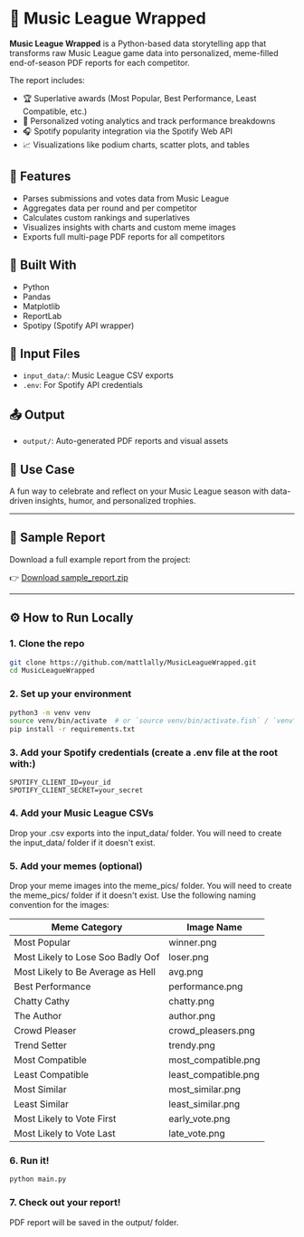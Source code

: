 # 🎵 Music League Wrapped

**Music League Wrapped** is a Python-based data storytelling app that transforms raw Music League game data into personalized, meme-filled end-of-season PDF reports for each competitor.

The report includes:
- 🏆 Superlative awards (Most Popular, Best Performance, Least Compatible, etc.)
- 🎯 Personalized voting analytics and track performance breakdowns
- 🎧 Spotify popularity integration via the Spotify Web API
- 📈 Visualizations like podium charts, scatter plots, and tables

## 🚀 Features
- Parses submissions and votes data from Music League
- Aggregates data per round and per competitor
- Calculates custom rankings and superlatives
- Visualizes insights with charts and custom meme images
- Exports full multi-page PDF reports for all competitors

## 🔧 Built With
- Python
- Pandas
- Matplotlib
- ReportLab
- Spotipy (Spotify API wrapper)

## 📂 Input Files
- `input_data/`: Music League CSV exports
- `.env`: For Spotify API credentials

## 📤 Output
- `output/`: Auto-generated PDF reports and visual assets

## 🧠 Use Case
A fun way to celebrate and reflect on your Music League season with data-driven insights, humor, and personalized trophies.

---
## 📄 Sample Report

Download a full example report from the project:

👉 [Download sample_report.zip](https://github.com/mattlally/MusicLeagueWrapped/raw/main/sample_report.zip)

---
## ⚙️ How to Run Locally

### 1. Clone the repo

```bash
git clone https://github.com/mattlally/MusicLeagueWrapped.git
cd MusicLeagueWrapped
```

### 2. Set up your environment
```bash
python3 -m venv venv
source venv/bin/activate  # or `source venv/bin/activate.fish` / `venv\Scripts\activate` on Windows
pip install -r requirements.txt
```

### 3. Add your Spotify credentials (create a .env file at the root with:)
```env
SPOTIFY_CLIENT_ID=your_id
SPOTIFY_CLIENT_SECRET=your_secret
```

### 4. Add your Music League CSVs
Drop your .csv exports into the input_data/ folder. You will need to create the input_data/ folder if it doesn't exist.

### 5. Add your memes (optional)
Drop your meme images into the meme_pics/ folder. You will need to create the meme_pics/ folder if it doesn't exist. Use the following naming convention for the images:


| Meme Category                     | Image Name           |
| --------------------------------- | -------------------- |
| Most Popular                      | winner.png           |
| Most Likely to Lose Soo Badly Oof | loser.png            |
| Most Likely to Be Average as Hell | avg.png              |
| Best Performance                  | performance.png      |
| Chatty Cathy                      | chatty.png           |
| The Author                        | author.png           |
| Crowd Pleaser                     | crowd_pleasers.png   |
| Trend Setter                      | trendy.png           |
| Most Compatible                   | most_compatible.png  |
| Least Compatible                  | least_compatible.png |
| Most Similar                      | most_similar.png     |
| Least Similar                     | least_similar.png    |
| Most Likely to Vote First         | early_vote.png       |
| Most Likely to Vote Last          | late_vote.png        |


### 6. Run it!
```bash
python main.py
```

### 7. Check out your report!

PDF report will be saved in the output/ folder.

